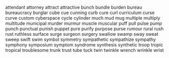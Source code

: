 attendant
attorney
attract
attractive
bunch
bundle
burden
bureau
bureaucracy
burglar
cube
cue
cunning
curb
cure
curl
curriculum
curse
curve
custom
cyberspace
cycle
cylinder
much
mud
mug
multiple
multiply
multitude
municipal
murder
murmur
muscle
muscular
puff
pull
pulse
pump
punch
punctual
punish
puppet
pure
purify
purpose
purse
rumour
rural
rush
rust
ruthless
surface
surge
surgeon
surgery
swallow
swamp
sway
sweat
sweep
swift
swim
symbol
symmetry
sympathetic
sympathize
sympathy
symphony
symposium
symptom
syndrome
synthesis
synthetic
troop
tropic
tropical
troublesome
trunk
trust
tube
tuck
twin
twinkle
wrench
wrinkle
wrist
